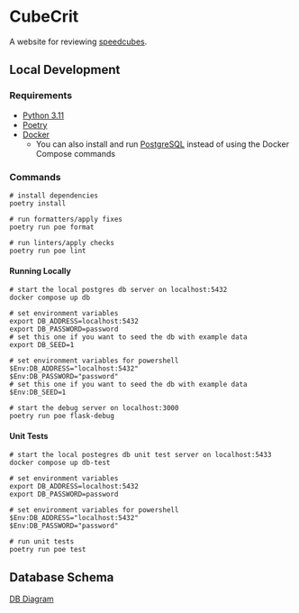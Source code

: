 # CubeCrit

A website for reviewing [speedcubes](https://en.wikipedia.org/wiki/Speedcubing).

## Local Development

### Requirements

- [Python 3.11](https://www.python.org/downloads)
- [Poetry](https://python-poetry.org/docs/#installation)
- [Docker](https://docs.docker.com/desktop)
  - You can also install and run [PostgreSQL](https://www.postgresql.org) instead of using the Docker Compose commands

### Commands

```shell
# install dependencies
poetry install

# run formatters/apply fixes
poetry run poe format

# run linters/apply checks
poetry run poe lint
```

#### Running Locally

```shell
# start the local postgres db server on localhost:5432
docker compose up db

# set environment variables
export DB_ADDRESS=localhost:5432
export DB_PASSWORD=password
# set this one if you want to seed the db with example data
export DB_SEED=1

# set environment variables for powershell
$Env:DB_ADDRESS="localhost:5432"
$Env:DB_PASSWORD="password"
# set this one if you want to seed the db with example data
$Env:DB_SEED=1

# start the debug server on localhost:3000
poetry run poe flask-debug
```

#### Unit Tests

```shell
# start the local postegres db unit test server on localhost:5433
docker compose up db-test

# set environment variables
export DB_ADDRESS=localhost:5432
export DB_PASSWORD=password

# set environment variables for powershell
$Env:DB_ADDRESS="localhost:5432"
$Env:DB_PASSWORD="password"

# run unit tests
poetry run poe test
```

## Database Schema

[DB Diagram](https://dbdiagram.io/d/cubecrit-65cad6a6ac844320ae004c73)
